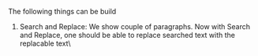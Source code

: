 The following things can be build

1. Search and Replace: We show couple of paragraphs. Now with Search and Replace, one should be able to replace searched text with the replacable text\
